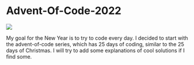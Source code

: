 # Advent-Of-Code-2022

![](https://wp.technologyreview.com/wp-content/uploads/2021/12/reindeer.gif?w=750)

My goal for the New Year is to try to code every day. I decided to start with the advent-of-code series, which has 25 days of coding, similar to the 25 days of Christmas. I will try to add some explanations of cool solutions if I find some.

